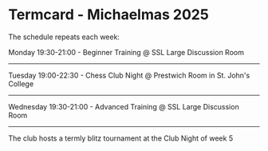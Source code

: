 # Termcard - Michaelmas 2025

The schedule repeats each week:

Monday 19:30-21:00 - Beginner Training @ SSL Large Discussion Room

---

Tuesday 19:00-22:30 - Chess Club Night @ Prestwich Room in St. John's College

---

Wednesday 19:30-21:00 - Advanced Training @ SSL Large Discussion Room

---

The club hosts a termly blitz tournament at the Club Night of week 5
